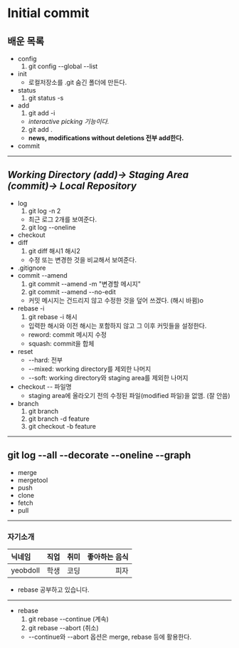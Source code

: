 # Initial commit  

## 배운 목록
- config
  1. git config --global --list
- init
  - 로컬저장소를 .git 숨긴 폴더에 만든다.
- status
  1. git status -s
- add
  1. git add -i
  - *interactive picking 기능이다.*
  2. git add .
  - **news, modifications without deletions 전부 add한다.**
- commit  
--------------------------------------------------------------------
***Working Directory (add)→ Staging Area (commit)→ Local Repository***
--------------------------------------------------------------------  
- log
  1. git log -n 2 
  - 최근 로그 2개를 보여준다.
  2. git log --oneline
- checkout
- diff 
  1. git diff 해시1 해시2
  - 수정 또는 변경한 것을 비교해서 보여준다.
- .gitignore
- commit --amend
  1. git commit --amend -m "변경할 메시지"
  2. git commit --amend --no-edit
  - 커밋 메시지는 건드리지 않고 수정한 것을 덮어 쓰겠다. (해시 바뀜)o
- rebase -i
  1. git rebase -i 해시
  - 입력한 해시와 이전 해시는 포함하지 않고 그 이후 커밋들을 설정한다.
  - reword: commit 메시지 수정
  - squash: commit을 합체
- reset
  - --hard: 전부
  - --mixed: working directory를 제외한 나머지
  - --soft: working directory와 staging area를 제외한 나머지
- checkout -- 파일명
  - staging area에 올라오기 전의 수정된 파일(modified 파일)을 없앰. (잘 안씀)
- branch 
  1. git branch
  2. git branch -d feature
  3. git checkout -b feature  
-------------------------------------------------
**git log --all --decorate --oneline --graph**
-------------------------------------------------  
- merge
- mergetool
- push
- clone
- fetch
- pull
-------------------------------------
### 자기소개
|닉네임|직업|취미|좋아하는 음식|
|:---|:---|---:|---:|
|yeobdoll|학생|코딩|피자|

- rebase 공부하고 있습니다.
-------------------------------------
- rebase
  1. git rebase --continue (계속)
  2. git rebase --abort (취소)
  - --continue와 --abort 옵션은  merge, rebase 등에 활용한다.
